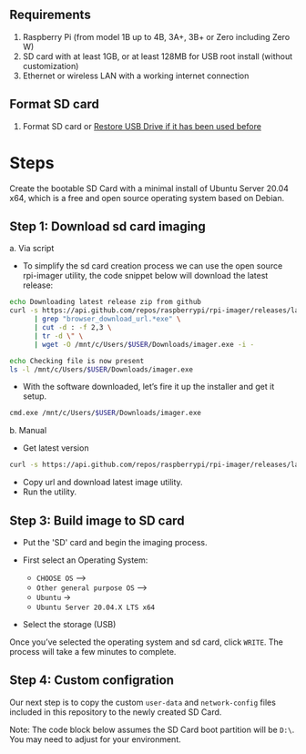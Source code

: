 ## Requirements
1. Raspberry Pi (from model 1B up to 4B, 3A+, 3B+ or Zero including Zero W)
2. SD card with at least 1GB, or at least 128MB for USB root install (without customization)
3. Ethernet or wireless LAN with a working internet connection

## Format SD card
1. Format SD card or [Restore USB Drive if it has been used before](https://github.com/daljitdokal/raspberry-pi-server-minimal-setup/blob/ubuntu-server/restore-usb-drive.org)


# Steps
Create the bootable SD Card with a minimal install of Ubuntu Server 20.04 x64, which is a free and open source operating system based on Debian.

## Step 1: Download sd card imaging
a. Via script
- To simplify the sd card creation process we can use the open source rpi-imager utility, the code snippet below will download the latest release:
```bash
echo Downloading latest release zip from github
curl -s https://api.github.com/repos/raspberrypi/rpi-imager/releases/latest \
      | grep "browser_download_url.*exe" \
      | cut -d : -f 2,3 \
      | tr -d \" \
      | wget -O /mnt/c/Users/$USER/Downloads/imager.exe -i -

echo Checking file is now present
ls -l /mnt/c/Users/$USER/Downloads/imager.exe
```
- With the software downloaded, let’s fire it up the installer and get it setup.
```bash
cmd.exe /mnt/c/Users/$USER/Downloads/imager.exe
```

b. Manual
- Get latest version
```bash
curl -s https://api.github.com/repos/raspberrypi/rpi-imager/releases/latest  | grep "browser_download_url.*exe" | cut -d : -f 2,3 | tr -d \"
```
- Copy url and download latest image utility.
- Run the utility.

## Step 3: Build image to SD card
- Put the 'SD' card and begin the imaging process.

- First select an Operating System: 
  - `CHOOSE OS` –> 
  - `Other general purpose OS` –> 
  - `Ubuntu` ->
  - `Ubuntu Server 20.04.X LTS x64`

- Select the storage (USB)

Once you’ve selected the operating system and sd card, click `WRITE`. The process will take a few minutes to complete.

## Step 4: Custom configration
Our next step is to copy the custom `user-data` and `network-config` files included in this repository to the newly created SD Card.

Note: The code block below assumes the SD Card boot partition will be `D:\`. You may need to adjust for your environment.



